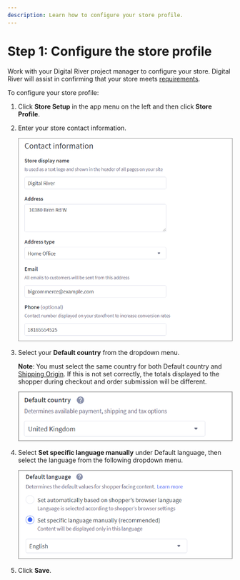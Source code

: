 ```yaml
---
description: Learn how to configure your store profile.
---
```


# Step 1: Configure the store profile

Work with your Digital River project manager to configure your store. Digital River will assist in confirming that your store meets [requirements](../introduction/requirements/#features).&#x20;

To configure your store profile:

1. Click **Store Setup** in the app menu on the left and then click **Store Profile**.
2.  Enter your store contact information.&#x20;

    ![](<../.gitbook/assets/Contactinformation (1).PNG>)
3.  Select your **Default country** from the dropdown menu.

    **Note**: You must select the same country for both Default country and [Shipping Origin](step-5-configure-shipping.md). If this is not set correctly, the totals displayed to the shopper during checkout and order submission will be different.&#x20;

    ![](../.gitbook/assets/Defaultcountry.PNG)
4.  Select **Set specific language manually** under Default language, then select the language from the following dropdown menu.

    ![](../.gitbook/assets/Defaultlanguage.PNG)
5.  Click **Save**.

